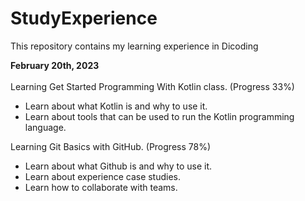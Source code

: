 # StudyExperience
This repository contains my learning experience in Dicoding

**February 20th, 2023** <br><br>
Learning Get Started Programming With Kotlin class. (Progress 33%)
* Learn about what Kotlin is and why to use it.
* Learn about tools that can be used to run the Kotlin programming language.<br>

Learning Git Basics with GitHub. (Progress 78%)
* Learn about what Github is and why to use it.
* Learn about experience case studies.
* Learn how to collaborate with teams.
